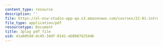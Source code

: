```yaml
---
content_type: resource
description: ''
file: https://ol-ocw-studio-app-qa.s3.amazonaws.com/courses/22-01-introduction-to-nuclear-engineering-and-ionizing-radiation-fall-2016/41a605dddc4534df0141eb8987d2544b_YLp8RziRbpg.pdf
file_type: application/pdf
resourcetype: Document
title: 3play pdf file
uid: 41a605dd-dc45-34df-0141-eb8987d2544b
---
```

